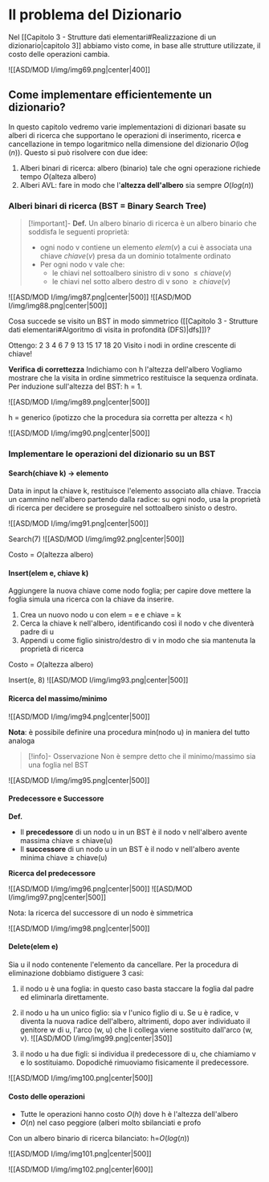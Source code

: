 # Il problema del Dizionario

Nel [[Capitolo 3 - Strutture dati elementari#Realizzazione di un dizionario|capitolo 3]] abbiamo visto come, in base alle strutture utilizzate, il costo delle operazioni cambia. 

![[ASD/MOD I/img/img69.png|center|400]]

## Come implementare efficientemente un dizionario?

In questo capitolo vedremo varie implementazioni di dizionari basate su alberi di ricerca che supportano le operazioni di inserimento, ricerca e cancellazione in tempo logaritmico nella dimensione del dizionario $O(\log(n))$. 
Questo si può risolvere con due idee:
1. Alberi binari di ricerca: albero (binario) tale che ogni operazione richiede tempo $O(\text{alteza albero})$
2. Alberi AVL: fare in modo che l'**altezza dell'albero** sia sempre $O(log(n))$

### Alberi binari di ricerca (BST = Binary Search Tree)

>[!important]- **Def.**
>Un albero binario di ricerca è un albero binario che soddisfa le seguenti proprietà:
>- ogni nodo v contiene un elemento $elem(v)$ a cui è associata una chiave $chiave(v)$ presa da un dominio totalmente ordinato
>- Per ogni nodo v vale che:
>	- le chiavi nel sottoalbero sinistro di v sono $\leq chiave(v)$
>	- le chiavi nel sotto albero destro di v sono $\geq chiave(v)$

![[ASD/MOD I/img/img87.png|center|500]]
![[ASD/MOD I/img/img88.png|center|500]]

Cosa succede se visito un BST in modo simmetrico ([[Capitolo 3 - Strutture dati elementari#Algoritmo di visita in profondità (DFS)|dfs]])?

Ottengo: 2 3 4 6 7 9 13 15 17 18 20
Visito i nodi in ordine crescente di chiave!

**Verifica di correttezza**
Indichiamo con h l'altezza dell'albero
Vogliamo mostrare che la visita in ordine simmetrico restituisce la sequenza ordinata.
Per induzione sull'altezza del BST: h = 1.

![[ASD/MOD I/img/img89.png|center|500]]

h = generico (ipotizzo che la procedura sia corretta per altezza $\lt$ h)

![[ASD/MOD I/img/img90.png|center|500]]

### Implementare le operazioni del dizionario su un BST

#### Search(chiave k) -> elemento
Data in input la chiave k, restituisce l'elemento associato alla chiave.
Traccia un cammino nell'albero partendo dalla radice: su ogni nodo, usa la proprietà di ricerca per decidere se proseguire nel sottoalbero sinisto o destro.

![[ASD/MOD I/img/img91.png|center|500]]

Search(7)
![[ASD/MOD I/img/img92.png|center|500]]

Costo = $O(\text{altezza albero})$

#### Insert(elem e, chiave k)
Aggiungere la nuova chiave come nodo foglia; per capire dove mettere la foglia simula una ricerca con la chiave da inserire.

1. Crea un nuovo nodo u con elem = e e chiave = k
2. Cerca la chiave k nell'albero, identificando così il nodo v che diventerà padre di u
3. Appendi u come figlio sinistro/destro di v in modo che sia mantenuta la proprietà di ricerca

Costo = $O(\text{altezza albero})$

Insert(e, 8)
![[ASD/MOD I/img/img93.png|center|500]]

#### Ricerca del massimo/minimo

![[ASD/MOD I/img/img94.png|center|500]]

**Nota**: è possibile definire una procedura min(nodo u) in maniera del tutto analoga

>[!info]- Osservazione
>Non è sempre detto che il minimo/massimo sia una foglia nel BST

![[ASD/MOD I/img/img95.png|center|500]]

#### Predecessore e Successore

**Def.**
- Il **precedessore** di un nodo u in un BST è il nodo v nell'albero avente massima chiave $\leq$ chiave(u)
- Il **successore** di un nodo u in un BST è il nodo v nell'albero avente minima chiave $\geq$ chiave(u)

**Ricerca del predecessore**

![[ASD/MOD I/img/img96.png|center|500]]
![[ASD/MOD I/img/img97.png|center|500]]

Nota: la ricerca del successore di un nodo è simmetrica

![[ASD/MOD I/img/img98.png|center|500]]

#### Delete(elem e)
Sia u il nodo contenente l'elemento da cancellare. Per la procedura di eliminazione dobbiamo distiguere 3 casi:

1. il nodo u è una foglia: in questo caso basta staccare la foglia dal padre ed eliminarla direttamente.
2. il nodo u ha un unico figlio: sia v l'unico figlio di u. Se u è radice, v diventa la nuova radice dell'albero, altrimenti, dopo aver individuato il genitore w di u, l'arco (w, u) che li collega viene sostituito dall'arco (w, v).
![[ASD/MOD I/img/img99.png|center|350]]

3. il nodo u ha due figli: si individua il predecessore di u, che chiamiamo v e lo sostituiamo. Dopodiché rimuoviamo fisicamente il predecessore. 

![[ASD/MOD I/img/img100.png|center|500]]

#### Costo delle operazioni
- Tutte le operazioni hanno costo $O(h)$ dove h è l'altezza dell'albero
- $O(n)$ nel caso peggiore (alberi molto sbilanciati e profo

Con un albero binario di ricerca bilanciato: h=$O(log(n))$

![[ASD/MOD I/img/img101.png|center|500]]


![[ASD/MOD I/img/img102.png|center|600]]

